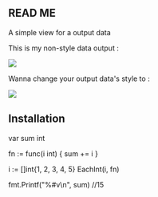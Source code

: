 <h2><a href="#readme"><span class="octicon octicon-link"></span></a>READ ME</h2>

<p>A simple view for a output data</p>
<p>This is my non-style data output :</p>
<img src="http://i.imgur.com/Z8enpqj.png"/>
<p>Wanna change your output data's style to :</p>
<img src="http://i.imgur.com/vKykF3t.png"/>

<h2><a href="#installation"><span class="octicon octicon-link"></span></a>Installation</h2>

<div class="highlight highlight-go">
   var sum int

  fn := func(i int) {
    sum += i
  }

  i := []int{1, 2, 3, 4, 5}
  EachInt(i, fn)

  fmt.Printf("%#v\n", sum) //15
</div>

